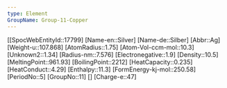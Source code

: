 ```yaml
---
type: Element
GroupName: Group-11-Copper
---
```

[[SpocWebEntityId::17799]
[Name-en::Silver]
[Name-de::Silber]
[Abbr::Ag]
[Weight-u::107.868]
[AtomRadius::1.75]
[Atom-Vol-ccm-mol::10.3]
[Unknown2::1.34]
[Radius-nm::7.576]
[Electronegative::1.9]
[Density::10.5]
[MeltingPoint::961.93]
[BoilingPoint::2212]
[HeatCapacity::0.235]
[HeatConduct::4.29]
[Enthalpy::11.3]
[FormEnergy-kj-mol::250.58]
[PeriodNo::5]
[GroupNo::11]
[]
[Charge-e::47]

